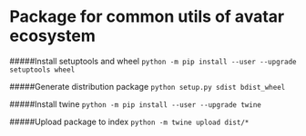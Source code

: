 # Package for common utils of avatar ecosystem

#####Install setuptools and wheel
``python -m pip install --user --upgrade setuptools wheel``

#####Generate distribution package
``python setup.py sdist bdist_wheel``

#####Install twine
``python -m pip install --user --upgrade twine``

#####Upload package to index
``python -m twine upload dist/*``